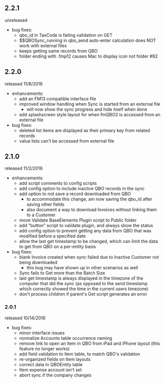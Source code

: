 ## 2.2.1

unreleased

  - bug fixes:
    - qbo_id in TaxCode is failing validation on GET
    - $$QBOSync_running in qbo_send auto-enter calculation does NOT work with external files
	- keeps getting same records from QBO
	- folder ending with .fmp12 causes Mac to display icon not folder #82


## 2.2.0

released 11/8/2016

  - enhancements:
    - add an FM13 compatible interface file
    - improved window handling when Sync is started from an external file
      - will now show the sync progress and hide itself when done
    - add splashscreen style layout for when fmQBO2 is accessed from an external file
  - bug fixes:
    - deleted list items are displayed as their primary key from related records
    - value lists can't be accessed from external file


## 2.1.0

released 11/2/2016

  - enhancements:
    - add script comments to config scripts
    - add config option to include inactive QBO records in the sync
    - add option to not save a record downloaded from QBO
      - to accommodate this change, am now saving the qbo_id after saving other fields
      - also document a way to download Invoices without linking them to a Customer
    - move Validate BaseElements Plugin script to Public folder
	- add "button" script to validate plugin, and always show the status
    - add config option to prevent getting any data from QBO that was modified before a specified date
    - allow the last get timestamp to be changed, which can limit the data to get from QBO on a per-entity basis
  - bug fixes:
    - blank Invoice created when sync failed due to Inactive Customer not being downloaded
      - this bug may have shown up in other scenarios as well
    - Sync fails to Get more than the Batch Size
    - last get timestamp is always displayed in the timezone of the computer that did the sync (as opposed to the send timestamp which correctly showed the time in the current users timezone)
    - don't process children if parent's Get script generates an error


### 2.0.1

released 10/14/2016

  - bug fixes:
    - minor interface issues
    - normalize Accounts table occurrence naming
    - remove link to open an Item in QBO from iPad and iPhone layout (this feature no longer works)
	- add field validation to Item table, to match QBO's validation
	- re-organized fields on Item layouts
	- correct data in QBOEntity table
	- Item expense account isn't set
	- abort sync if the company changes